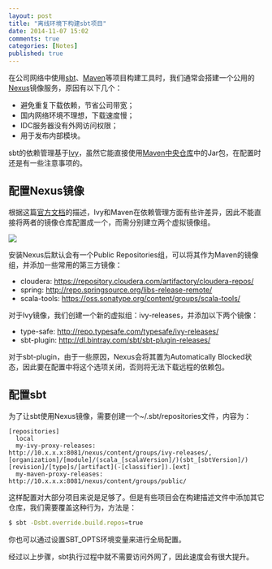 ```yaml
---
layout: post
title: "离线环境下构建sbt项目"
date: 2014-11-07 15:02
comments: true
categories: [Notes]
published: true
---
```


在公司网络中使用[sbt](http://www.scala-sbt.org/)、[Maven](http://maven.apache.org/)等项目构建工具时，我们通常会搭建一个公用的[Nexus](http://www.sonatype.org/nexus/)镜像服务，原因有以下几个：

* 避免重复下载依赖，节省公司带宽；
* 国内网络环境不理想，下载速度慢；
* IDC服务器没有外网访问权限；
* 用于发布内部模块。

sbt的依赖管理基于[Ivy](http://ant.apache.org/ivy/)，虽然它能直接使用[Maven中央仓库](http://search.maven.org/)中的Jar包，在配置时还是有一些注意事项的。

<!-- more -->

## 配置Nexus镜像

根据这篇[官方文档](http://www.scala-sbt.org/0.13/docs/Proxy-Repositories.html)的描述，Ivy和Maven在依赖管理方面有些许差异，因此不能直接将两者的镜像仓库配置成一个，而需分别建立两个虚拟镜像组。

![](http://www.scala-sbt.org/0.13/docs/files/proxy-ivy-mvn-setup.png)

安装Nexus后默认会有一个Public Repositories组，可以将其作为Maven的镜像组，并添加一些常用的第三方镜像：

* cloudera: https://repository.cloudera.com/artifactory/cloudera-repos/
* spring: http://repo.springsource.org/libs-release-remote/
* scala-tools: https://oss.sonatype.org/content/groups/scala-tools/

对于Ivy镜像，我们创建一个新的虚拟组：ivy-releases，并添加以下两个镜像：

* type-safe: http://repo.typesafe.com/typesafe/ivy-releases/
* sbt-plugin: http://dl.bintray.com/sbt/sbt-plugin-releases/

对于sbt-plugin，由于一些原因，Nexus会将其置为Automatically Blocked状态，因此要在配置中将这个选项关闭，否则将无法下载远程的依赖包。

## 配置sbt

为了让sbt使用Nexus镜像，需要创建一个~/.sbt/repositories文件，内容为：

```
[repositories]
  local
  my-ivy-proxy-releases: http://10.x.x.x:8081/nexus/content/groups/ivy-releases/, [organization]/[module]/(scala_[scalaVersion]/)(sbt_[sbtVersion]/)[revision]/[type]s/[artifact](-[classifier]).[ext]
  my-maven-proxy-releases: http://10.x.x.x:8081/nexus/content/groups/public/
```

这样配置对大部分项目来说是足够了。但是有些项目会在构建描述文件中添加其它仓库，我们需要覆盖这种行为，方法是：

```bash
$ sbt -Dsbt.override.build.repos=true
```

你也可以通过设置SBT_OPTS环境变量来进行全局配置。

经过以上步骤，sbt执行过程中就不需要访问外网了，因此速度会有很大提升。
